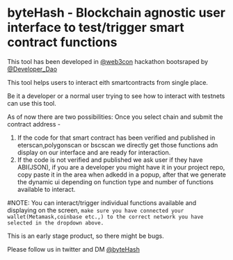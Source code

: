 # byteHash - Blockchain agnostic user interface to test/trigger smart contract functions
This tool has been developed in [@web3con](https://twitter.com/web3con) hackathon bootsraped by [@Developer_Dao](https://twitter.com/developer_dao)

This tool helps users to interact eith smartcontracts from single place.

Be it a developer or a normal user trying to see how to interact with testnets can use this tool.

As of now there are two possibilities:
Once you select chain and submit the contract address - 
1. If the code for that smart contract has been verified and published in eterscan,polygonscan or bscscan we directly get those functions adn display on our interface and are ready for interaction.
2. If the code is not verified and published we ask user if they have ABI(JSON), if you are a developer you might have it in your project repo, copy paste it in the area when adkedd in a popup, after that we generate the dynamic ui depending on function type and number of functions available to interact.

#NOTE:
You can interact/trigger individual functions available and displaying on the screen, ```make sure you have connected your wallet(Metamask,coinbase etc.,) to the correct network you have selected in the dropdown above.```

This is an early stage product, so there might be bugs.

Please follow us in twitter and DM [@byteHash](https://twitter.com/bytehash_tech)
